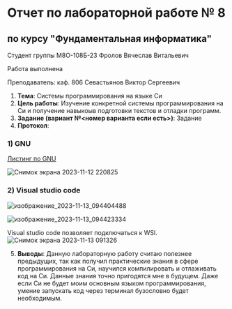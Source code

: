 # Отчет по лабораторной работе № 8
## по курсу "Фундаментальная информатика"

Студент группы М8О-108Б-23 Фролов Вячеслав Витальевич

Работа выполнена 

Преподаватель: каф. 806 Севастьянов Виктор Сергеевич

1. **Тема**: Системы программирования на языке Си
2. **Цель работы**: Изучение конкретной системы программирования на Си и получение навыкоыв подготовки текстов и отладки программ.
3. **Задание (вариант №<номер варианта если есть>)**: Задание
4. **Протокол**: 
  ### 1) GNU
  [Листинг по GNU](https://github.com/ukamai/lab/blob/main/folder8/листинг%20GNU)

  ![Снимок экрана 2023-11-12 220825](https://github.com/ukamai/lab/assets/144661268/49feb1a1-928c-4ceb-a8de-ef54f209fcfe)

  ### 2) Visual studio code

  ![изображение_2023-11-13_094404488](https://github.com/ukamai/lab/assets/144661268/1603522c-d2bc-43e3-9de8-5dac6b11a289)

  ![изображение_2023-11-13_094423334](https://github.com/ukamai/lab/assets/144661268/a9a31b79-968a-4fe9-acb6-43636288d712)

  Visual studio code позволяет подключаться к WSl.
  ![Снимок экрана 2023-11-13 091326](https://github.com/ukamai/lab/assets/144661268/525c299a-d45f-41cc-bf3e-f14ed1b0edb6)

5. **Выводы**: Данную лабораторную работу считаю полезнее предыдущих, так как получил практические знания в сфере программирования на Си, научился компилировать и отлаживать код на Си. Данные знания точно пригодятся мне в будущем. Даже если Си не будет моим основным языком программирования, умение запускать код через терминал бузословно будет необходимым.
